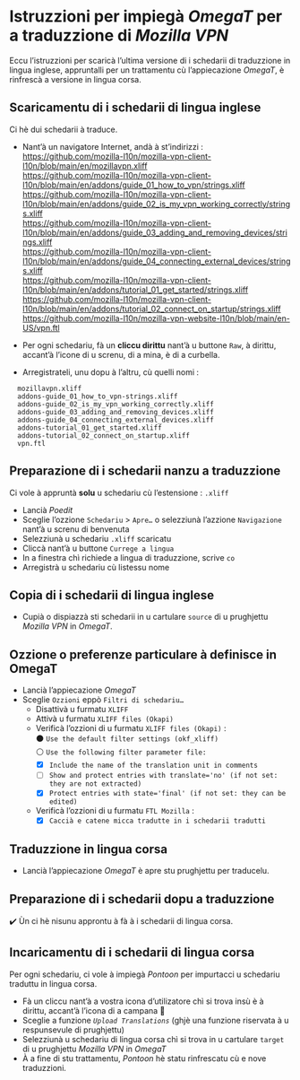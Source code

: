 # Istruzzioni per impiegà _OmegaT_ per a traduzzione di _Mozilla VPN_

Eccu l’istruzzioni per scaricà l’ultima versione di i schedarii di traduzzione in lingua inglese, appruntalli per un trattamentu cù l’appiecazione _OmegaT_, è rinfrescà a versione in lingua corsa.

## Scaricamentu di i schedarii di lingua inglese

Ci hè dui schedarii à traduce.

- Nant’à un navigatore Internet, andà à st’indirizzi :  
  https://github.com/mozilla-l10n/mozilla-vpn-client-l10n/blob/main/en/mozillavpn.xliff  
  https://github.com/mozilla-l10n/mozilla-vpn-client-l10n/blob/main/en/addons/guide_01_how_to_vpn/strings.xliff  
  https://github.com/mozilla-l10n/mozilla-vpn-client-l10n/blob/main/en/addons/guide_02_is_my_vpn_working_correctly/strings.xliff  
  https://github.com/mozilla-l10n/mozilla-vpn-client-l10n/blob/main/en/addons/guide_03_adding_and_removing_devices/strings.xliff  
  https://github.com/mozilla-l10n/mozilla-vpn-client-l10n/blob/main/en/addons/guide_04_connecting_external_devices/strings.xliff  
  https://github.com/mozilla-l10n/mozilla-vpn-client-l10n/blob/main/en/addons/tutorial_01_get_started/strings.xliff  
  https://github.com/mozilla-l10n/mozilla-vpn-client-l10n/blob/main/en/addons/tutorial_02_connect_on_startup/strings.xliff  
  https://github.com/mozilla-l10n/mozilla-vpn-website-l10n/blob/main/en-US/vpn.ftl

- Per ogni schedariu, fà un __cliccu dirittu__ nant’à u buttone `Raw`, à dirittu, accant’à l’icone di u screnu, di a mina, è di a curbella.

- Arregistrateli, unu dopu à l’altru, cù quelli nomi :
```
  mozillavpn.xliff
  addons-guide_01_how_to_vpn-strings.xliff
  addons-guide_02_is_my_vpn_working_correctly.xliff
  addons-guide_03_adding_and_removing_devices.xliff
  addons-guide_04_connecting_external_devices.xliff
  addons-tutorial_01_get_started.xliff
  addons-tutorial_02_connect_on_startup.xliff
  vpn.ftl
```
## Preparazione di i schedarii nanzu a traduzzione

Ci vole à appruntà __solu__ u schedariu cù l’estensione : `.xliff`

- Lancià _Poedit_
- Sceglie l’ozzione `Schedariu` > `Apre…` o selezziunà l’azzione `Navigazione` nant’à u screnu di benvenuta
- Selezziunà u schedariu `.xliff` scaricatu
- Cliccà nant’à u buttone `Currege a lingua`
- In a finestra chì richiede a lingua di traduzzione, scrive `co`
- Arregistrà u schedariu cù listessu nome

## Copia di i schedarii di lingua inglese

- Cupià o dispiazzà sti schedarii in u cartulare `source` di u prughjettu _Mozilla VPN_ in _OmegaT_.

## Ozzione o preferenze particulare à definisce in OmegaT

- Lancià l’appiecazione _OmegaT_
- Sceglie `Ozzioni` eppò `Filtri di schedariu…`
  - Disattivà u furmatu `XLIFF`
  - Attivà u furmatu `XLIFF files (Okapi)`
  - Verificà l’ozzioni di u furmatu `XLIFF files (Okapi)` :  
    ⚫ `Use the default filter settings (okf_xliff)`  
    ⚪ `Use the following filter parameter file:`
    - [x] `Include the name of the translation unit in comments`
    - [ ] `Show and protect entries with translate='no' (if not set: they are not extracted)`
    - [x] `Protect entries with state='final' (if not set: they can be edited)`
  - Verificà l’ozzioni di u furmatu `FTL Mozilla` :  
    - [x] `Caccià e catene micca tradutte in i schedarii tradutti`

## Traduzzione in lingua corsa

- Lancià l’appiecazione _OmegaT_ è apre stu prughjettu per traducelu.

## Preparazione di i schedarii dopu a traduzzione

✔️ Ùn ci hè nisunu approntu à fà à i schedarii di lingua corsa.

## Incaricamentu di i schedarii di lingua corsa

Per ogni schedariu, ci vole à impiegà _Pontoon_ per impurtacci u schedariu traduttu in lingua corsa.
- Fà un cliccu nant’à a vostra icona d’utilizatore chì si trova insù è à dirittu, accant’à l’icona di a campana 🔔
- Sceglie a funzione _`Upload Translations`_ (ghjè una funzione riservata à u respunsevule di prughjettu)
- Selezziunà u schedariu di lingua corsa chì si trova in u cartulare `target` di u prughjettu _Mozilla VPN_ in _OmegaT_
- À a fine di stu trattamentu, _Pontoon_ hè statu rinfrescatu cù e nove traduzzioni.
